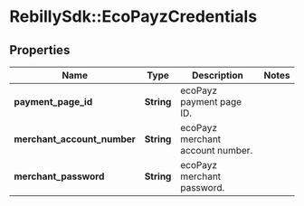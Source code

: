 # RebillySdk::EcoPayzCredentials

## Properties
Name | Type | Description | Notes
------------ | ------------- | ------------- | -------------
**payment_page_id** | **String** | ecoPayz payment page ID. | 
**merchant_account_number** | **String** | ecoPayz merchant account number. | 
**merchant_password** | **String** | ecoPayz merchant password. | 


